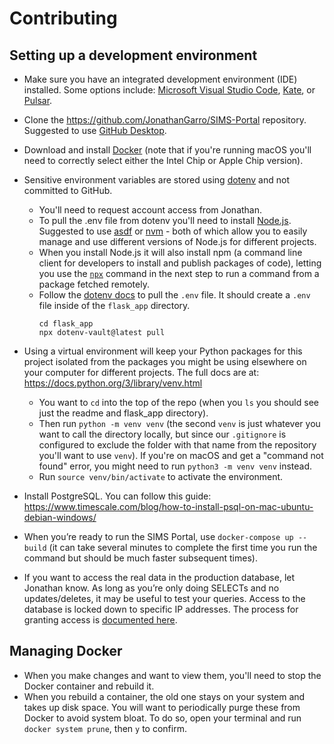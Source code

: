 # Contributing

## Setting up a development environment

- Make sure you have an integrated development environment (IDE) installed. Some options include: [Microsoft Visual Studio Code](https://code.visualstudio.com/?wt.mc_id=DX_841432), [Kate](https://kate-editor.org/), or [Pulsar](https://pulsar-edit.dev/).
- Clone the https://github.com/JonathanGarro/SIMS-Portal repository. Suggested to use [GitHub Desktop](https://desktop.github.com/).
- Download and install [Docker](https://www.docker.com/) (note that if you're running macOS you'll need to correctly select either the Intel Chip or Apple Chip version).
- Sensitive environment variables are stored using [dotenv](https://www.dotenv.org/) and not committed to GitHub.
  - You'll need to request account access from Jonathan.
  - To pull the .env file from dotenv you'll need to install [Node.js](https://nodejs.org/). Suggested to use [asdf](https://asdf-vm.com/) or [nvm](https://github.com/nvm-sh/nvm#readme) - both of which allow you to easily manage and use different versions of Node.js for different projects.
  - When you install Node.js it will also install npm (a command line client for developers to install and publish packages of code), letting you use the [`npx`](https://docs.npmjs.com/cli/v9/commands/npx) command  in the next step to run a command from a package fetched remotely.
  - Follow the [dotenv docs](https://www.dotenv.org/docs/dotenv-vault/pull.html) to pull the `.env` file. It should create a `.env` file inside of the `flask_app` directory.
    ```
    cd flask_app
    npx dotenv-vault@latest pull
    ```
- Using a virtual environment will keep your Python packages for this project isolated from the packages you might be using elsewhere on your computer for different projects. The full docs are at: https://docs.python.org/3/library/venv.html
  - You want to `cd` into the top of the repo (when you `ls` you should see just the readme and flask_app directory).
  - Then run `python -m venv venv` (the second `venv` is just whatever you want to call the directory locally, but since our `.gitignore` is configured to exclude the folder with that name from the repository you'll want to use `venv`). If you're on macOS and get a "command not found" error, you might need to run `python3 -m venv venv` instead.
  - Run `source venv/bin/activate` to activate the environment.

- Install PostgreSQL. You can follow this guide: https://www.timescale.com/blog/how-to-install-psql-on-mac-ubuntu-debian-windows/
- When you’re ready to run the SIMS Portal, use `docker-compose up --build` (it can take several minutes to complete the first time you run the command but should be much faster subsequent times).
- If you want to access the real data in the production database, let Jonathan know. As long as you’re only doing SELECTs and no updates/deletes, it may be useful to test your queries. Access to the database is locked down to specific IP addresses. The process for granting access is [documented here](https://learn-sims.org/docs/sims-portal-documentation/administrator-backend-controls-461/#direct-database-access).

## Managing Docker

- When you make changes and want to view them, you'll need to stop the Docker container and rebuild it. 
- When you rebuild a container, the old one stays on your system and takes up disk space. You will want to periodically purge these from Docker to avoid system bloat. To do so, open your terminal and run `docker system prune`, then `y` to confirm.

